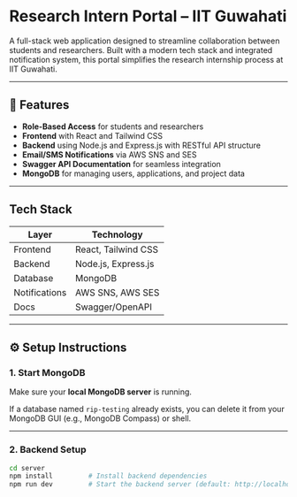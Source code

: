 # Research Intern Portal – IIT Guwahati

A full-stack web application designed to streamline collaboration between students and researchers. Built with a modern tech stack and integrated notification system, this portal simplifies the research internship process at IIT Guwahati.

---

## 🚀 Features

-  **Role-Based Access** for students and researchers
-  **Frontend** with React and Tailwind CSS
-  **Backend** using Node.js and Express.js with RESTful API structure
-  **Email/SMS Notifications** via AWS SNS and SES
-  **Swagger API Documentation** for seamless integration
-  **MongoDB** for managing users, applications, and project data

---

##  Tech Stack

| Layer         | Technology              |
|---------------|--------------------------|
| Frontend      | React, Tailwind CSS      |
| Backend       | Node.js, Express.js      |
| Database      | MongoDB                  |
| Notifications | AWS SNS, AWS SES         |
| Docs          | Swagger/OpenAPI          |

---

## ⚙️ Setup Instructions

### 1. Start MongoDB
Make sure your **local MongoDB server** is running.

If a database named `rip-testing` already exists, you can delete it from your MongoDB GUI (e.g., MongoDB Compass) or shell.

---

### 2. Backend Setup

```bash
cd server
npm install         # Install backend dependencies
npm run dev         # Start the backend server (default: http://localhost:5000)
